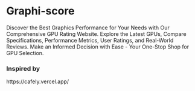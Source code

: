 # Graphi-score
Discover the Best Graphics Performance for Your Needs with Our Comprehensive GPU Rating Website. Explore the Latest GPUs, Compare Specifications, Performance Metrics, User Ratings, and Real-World Reviews. Make an Informed Decision with Ease - Your One-Stop Shop for GPU Selection.


<h3>Inspired by</h3>
<p>https://cafely.vercel.app/</p>
